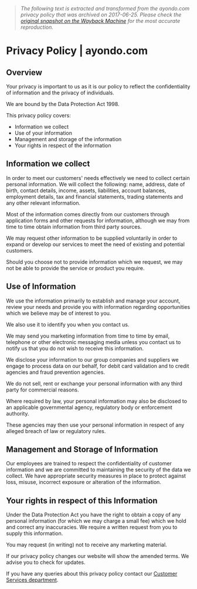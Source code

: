 > *The following text is extracted and transformed from the ayondo.com privacy policy that was archived on 2017-06-25. Please check the [original snapshot on the Wayback Machine](https://web.archive.org/web/20170625212100id_/http%3A//www.ayondo.com/en/privacy-policy) for the most accurate reproduction.*

# Privacy Policy | ayondo.com

## Overview

Your privacy is important to us as it is our policy to reflect the confidentiality of information and the privacy of individuals.

We are bound by the Data Protection Act 1998.

This privacy policy covers:

  * Information we collect
  * Use of your information
  * Management and storage of the information
  * Your rights in respect of the information



## Information we collect

In order to meet our customers' needs effectively we need to collect certain personal information. We will collect the following: name, address, date of birth, contact details, income, assets, liabilities, account balances, employment details, tax and financial statements, trading statements and any other relevant information.

Most of the information comes directly from our customers through application forms and other requests for information, although we may from time to time obtain information from third party sources.

We may request other information to be supplied voluntarily in order to expand or develop our services to meet the need of existing and potential customers.

Should you choose not to provide information which we request, we may not be able to provide the service or product you require.

## Use of Information

We use the information primarily to establish and manage your account, review your needs and provide you with information regarding opportunities which we believe may be of interest to you.

We also use it to identify you when you contact us.

We may send you marketing information from time to time by email, telephone or other electronic messaging media unless you contact us to notify us that you do not wish to receive this information.

We disclose your information to our group companies and suppliers we engage to process data on our behalf, for debit card validation and to credit agencies and fraud prevention agencies.

We do not sell, rent or exchange your personal information with any third party for commercial reasons.

Where required by law, your personal information may also be disclosed to an applicable governmental agency, regulatory body or enforcement authority.

These agencies may then use your personal information in respect of any alleged breach of law or regulatory rules.

## Management and Storage of Information

Our employees are trained to respect the confidentiality of customer information and we are committed to maintaining the security of the data we collect. We have appropriate security measures in place to protect against loss, misuse, incorrect exposure or alteration of the information.

## Your rights in respect of this Information

Under the Data Protection Act you have the right to obtain a copy of any personal information (for which we may charge a small fee) which we hold and correct any inaccuracies. We require a written request from you to supply this information.

You may request (in writing) not to receive any marketing material.

If our privacy policy changes our website will show the amended terms. We advise you to check for updates.

If you have any queries about this privacy policy contact our [Customer Services department](https://web.archive.org/en/contact/ "Contact").
